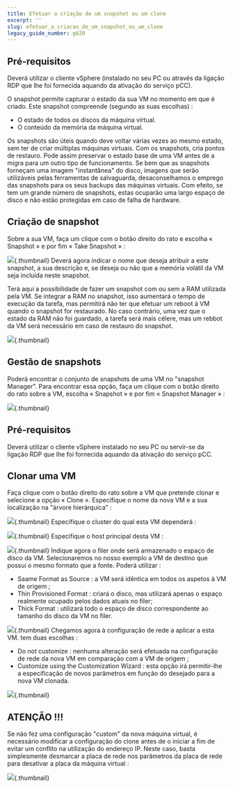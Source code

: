 ```yaml
---
title: Efetuar a criação de um snapshot ou um clone
excerpt: ''
slug: efetuar_a_criacao_de_um_snapshot_ou_um_clone
legacy_guide_number: g620
---
```



## Pré-requisitos
Deverá utilizar o cliente vSphere (instalado no seu PC ou através da ligação RDP que lhe foi fornecida aquando da ativação do serviço pCC).

O snapshot permite capturar o estado da sua VM no momento em que é criado. Este snapshot compreende (segundo as suas escolhas) :

- O estado de todos os discos da máquina virtual.
- O conteúdo da memória da máquina virtual.


Os snapshots são úteis quando deve voltar várias vezes ao mesmo estado, sem ter de criar múltiplas máquinas virtuais. Com os snapshots, cria pontos de restauro. Pode assim preservar o estado base de uma VM antes de a migra para um outro tipo de funcionamento. Se bem que as snapshots forneçam uma imagem "instantânea" do disco, imagens que serão utilizáveis pelas ferramentas de salvaguarda, desaconselhamos o emprego das snapshots para os seus backups das máquinas virtuais. Com efeito, se tem um grande número de snapshots, estas ocuparão uma largo espaço de disco e não estão protegidas em caso de falha de hardware.


## Criação de snapshot
Sobre a sua VM, faça um clique com o botão direito do rato e escolha « Snapshot » e por fim « Take Snapshot » :

![](images/img_133.jpg){.thumbnail}
Deverá agora indicar o nome que deseja atribuir a este snapshot, a sua descrição e, se deseja ou não que a memória volátil da VM seja incluída neste snapshot.

Terá aqui a possibilidade de fazer um snapshot com ou sem a RAM utilizada pela VM.
Se integrar a RAM no snapshot, isso aumentará o tempo de execução da tarefa, mas permitirá não ter que efetuar um reboot à VM quando o snapshot for restaurado. No caso contrário, uma vez que o estado da RAM não foi guardado, a tarefa será mais célere, mas um rebbot da VM será necessário em caso de restauro do snapshot.

![](images/img_134.jpg){.thumbnail}


## Gestão de snapshots
Poderá encontrar o conjunto de snapshots de uma VM no "snapshot Manager". Para encontrar essa opção, faça um clique com o botão direito do rato sobre a VM, escolha « Snapshot » e por fim « Snapshot Manager » :

![](images/img_135.jpg){.thumbnail}


## Pré-requisitos
Deverá utilizar o cliente vSphere instalado no seu PC ou servir-se da ligação RDP que lhe foi fornecida aquando da ativação do serviço pCC.


## Clonar uma VM
Faça clique com o botão direito do rato sobre a VM que pretende clonar e selecione a opção « Clone ».
Especifique o nome da nova VM e a sua localização na "árvore hierárquica" :

![](images/img_136.jpg){.thumbnail}
Especifique o cluster do qual esta VM dependerá :

![](images/img_137.jpg){.thumbnail}
Especifique o host principal desta VM :

![](images/img_138.jpg){.thumbnail}
Indique agora o filer onde será armazenado o espaço de disco da VM. Selecionaremos no nosso exemplo a VM de destino que possui o mesmo formato que a fonte. Poderá utilizar :


- Saame Format as Source : a VM será idêntica em todos os aspetos à VM de origem ;
- Thin Provisioned Format : criará o disco, mas utilizará apenas o espaço realmente ocupado pelos dados atuais no filer;
- Thick Format : utilizará todo o espaço de disco correspondente ao tamanho do disco da VM no filer.



![](images/img_139.jpg){.thumbnail}
Chegamos agora à configuração de rede a aplicar a esta VM. tem duas escolhas :

- Do not customize : nenhuma alteração será efetuada na configuração de rede da nova VM em comparação com a VM de origem ;
- Customize using the Customization Wizard : esta opção irá permitir-lhe a especificação de novos parâmetros em função do desejado para a nova VM clonada.



![](images/img_140.jpg){.thumbnail}

## ATENÇÃO !!!
Se não fez uma configuração "custom" da nova máquina virtual, é necessário modificar a configuração do clone antes de o iniciar a fim de evitar um conflito na utilização do endereço IP.
Neste caso, basta simplesmente desmarcar a placa de rede nos parâmetros da placa de rede para desativar a placa da máquina virtual :

![](images/img_141.jpg){.thumbnail}

